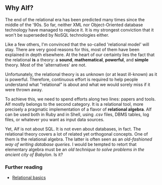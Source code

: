 ## Why Alf?

The end of the relational era has been predicted many times since the middle of the '90s. So far, neither XML nor Object-Oriented database technology have managed to replace it. It is my strongest conviction that it won't be superseded by NoSQL technologies either.

Like a few others, I'm convinced that the so-called 'relational model' will stay. There are very good reasons for this, most of them have been explained in depth elsewhere. At the heart of our certainty lies the fact that the relational **is** a theory: a **sound**, **mathematical**, **powerful**, and **simple** theory. Most of the 'alternatives' are not.

Unfortunately, the relational theory is as unknown (or at least ill-known) as it is powerful. Therefore, continuous effort is required to help people understand what "relational" is about and what we would sorely miss if it were thrown away.

To achieve this, we need to spend efforts along two lines: papers and tools. Alf mostly belongs to the second category. It is a relational tool, more precisely a pragmatic implementation of a flavor of **relational algebra**. Alf can be used both in Ruby and in Shell, using .csv files, DBMS tables, log files, or whatever you want as input data sources.

Yet, Alf is not about SQL. It is not even about databases, in fact. The relational theory covers a lot of related yet orthogonal concepts. One of them is the relational algebra. The latter is often seen as an _old-fashioned way of writing database queries_. I would be tempted to retort that elementary algebra must be an _old technique to solve problems in the ancient city of Babylon_. Is it?

### Further reading

* [Relational basics](overview/relational-basics.html)


